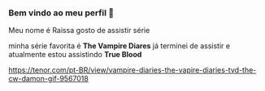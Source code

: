 ### Bem vindo ao meu perfil 💙

Meu nome é Raissa gosto de assistir série

minha série favorita é **The Vampire Diares**
já terminei de assistir e atualmente
estou assistindo **True Blood**

https://tenor.com/pt-BR/view/vampire-diaries-the-vapire-diaries-tvd-the-cw-damon-gif-9567018
